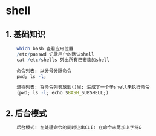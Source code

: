 # shell

## 1. 基础知识

```mathematica
    which bash 查看应用位置
    /etc/passwd 记录用户的默认shell
    cat /etc/shells 列出所有已安装的shell

    命令列表: 以分号分隔命令
    pwd; ls -l;

    进程列表: 将命令列表放到()里; 生成了一个子shell来执行命令
    (pwd; ls -l; echo $BASH_SUBSHELL;)
```

## 2. 后台模式

```mathematica
    后台模式: 在处理命令的同时让出CLI: 在命令末尾加上字符&
```
